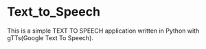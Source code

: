 # Text_to_Speech
This is a simple TEXT TO SPEECH application written in Python with gTTs(Google Text To Speech).
